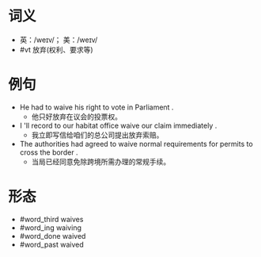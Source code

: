 # 词义
- 英：/weɪv/； 美：/weɪv/
- #vt 放弃(权利、要求等)
# 例句
- He had to waive his right to vote in Parliament .
	- 他只好放弃在议会的投票权。
- I 'll record to our habitat office waive our claim immediately .
	- 我立即写信给咱们的总公司提出放弃索赔。
- The authorities had agreed to waive normal requirements for permits to cross the border .
	- 当局已经同意免除跨境所需办理的常规手续。
# 形态
- #word_third waives
- #word_ing waiving
- #word_done waived
- #word_past waived
